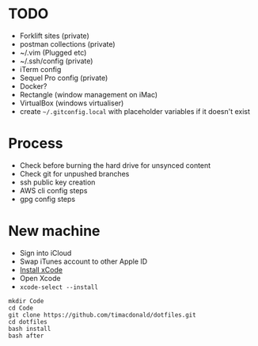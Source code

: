 # TODO
- Forklift sites (private)
- postman collections (private)
- ~/.vim (Plugged etc)
- ~/.ssh/config (private)
- iTerm config
- Sequel Pro config (private)
- Docker?
- Rectangle (window management on iMac)
- VirtualBox (windows virtualiser)
- create `~/.gitconfig.local` with placeholder variables if it doesn't exist

# Process
- Check before burning the hard drive for unsynced content
- Check git for unpushed branches
- ssh public key creation
- AWS cli config steps
- gpg config steps

# New machine
- Sign into iCloud
- Swap iTunes account to other Apple ID
- [Install xCode](https://apps.apple.com/au/app/xcode/id497799835?mt=12)
- Open Xcode
- `xcode-select --install`

```
mkdir Code
cd Code
git clone https://github.com/timacdonald/dotfiles.git
cd dotfiles
bash install
bash after
```
